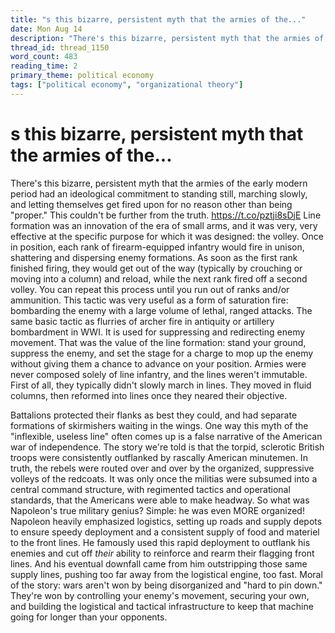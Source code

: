 ```yaml
---
title: "s this bizarre, persistent myth that the armies of the..."
date: Mon Aug 14
description: "There's this bizarre, persistent myth that the armies of the early modern period had an ideological commitment to standing still, marching slowly, and letting..."
thread_id: thread_1150
word_count: 483
reading_time: 2
primary_theme: political economy
tags: ["political economy", "organizational theory"]
---
```


# s this bizarre, persistent myth that the armies of the...

There's this bizarre, persistent myth that the armies of the early modern period had an ideological commitment to standing still, marching slowly, and letting themselves get fired upon for no reason other than being "proper." This couldn't be further from the truth. https://t.co/pztji8sDjE Line formation was an innovation of the era of small arms, and it was very, very effective at the specific purpose for which it was designed: the volley. Once in position, each rank of firearm-equipped infantry would fire in unison, shattering and dispersing enemy formations. As soon as the first rank finished firing, they would get out of the way (typically by crouching or moving into a column) and reload, while the next rank fired off a second volley. You can repeat this process until you run out of ranks and/or ammunition. This tactic was very useful as a form of saturation fire: bombarding the enemy with a large volume of lethal, ranged attacks. The same basic tactic as flurries of archer fire in antiquity or artillery bombardment in WWI. It is used for suppressing and redirecting enemy movement. That was the value of the line formation: stand your ground, suppress the enemy, and set the stage for a charge to mop up the enemy without giving them a chance to advance on your position. Armies were never composed solely of line infantry, and the lines weren't immutable. First of all, they typically didn't slowly march in lines. They moved in fluid columns, then reformed into lines once they neared their objective.

Battalions protected their flanks as best they could, and had separate formations of skirmishers waiting in the wings. One way this myth of the "inflexible, useless line" often comes up is a false narrative of the American war of independence. The story we're told is that the torpid, sclerotic British troops were consistently outflanked by rascally American minutemen. In truth, the rebels were routed over and over by the organized, suppressive volleys of the redcoats. It was only once the militias were subsumed into a central command structure, with regimented tactics and operational standards, that the Americans were able to make headway. So what was Napoleon's true military genius? Simple: he was even MORE organized! Napoleon heavily emphasized logistics, setting up roads and supply depots to ensure speedy deployment and a consistent supply of food and materiel to the front lines. He famously used this rapid deployment to outflank his enemies and cut off *their* ability to reinforce and rearm their flagging front lines. And his eventual downfall came from him outstripping those same supply lines, pushing too far away from the logistical engine, too fast. Moral of the story: wars aren't won by being disorganized and "hard to pin down." They're won by controlling your enemy's movement, securing your own, and building the logistical and tactical infrastructure to keep that machine going for longer than your opponents.